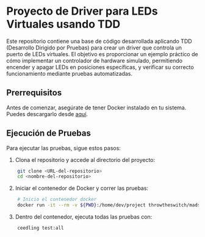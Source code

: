 # Proyecto de Driver para LEDs Virtuales usando TDD

Este repositorio contiene una base de código desarrollada aplicando TDD (Desarrollo Dirigido por Pruebas) para crear un driver que controla un puerto de LEDs virtuales. El objetivo es proporcionar un ejemplo práctico de cómo implementar un controlador de hardware simulado, permitiendo encender y apagar LEDs en posiciones específicas, y verificar su correcto funcionamiento mediante pruebas automatizadas.

## Prerrequisitos

Antes de comenzar, asegúrate de tener Docker instalado en tu sistema. Puedes descargarlo desde [aquí](https://www.docker.com/get-started).

## Ejecución de Pruebas

Para ejecutar las pruebas, sigue estos pasos:

1. Clona el repositorio y accede al directorio del proyecto:

```bash
    git clone <URL-del-repositorio>
    cd <nombre-del-repositorio>
```

2. Iniciar el contenedor de Docker y correr las pruebas:
```bash
    # Inicio el contenedor docker
    docker run -it --rm -v ${PWD}:/home/dev/project throwtheswitch/madsciencelab
```
3.  Dentro del contenedor, ejecuta todas las pruebas con:

```bash 
    ceedling test:all
```